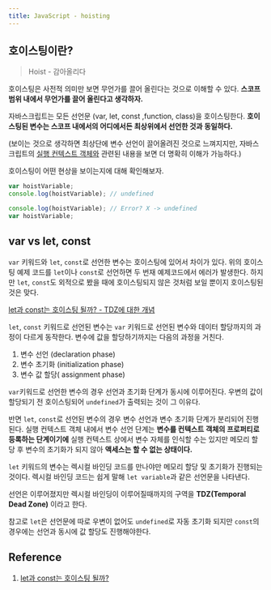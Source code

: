 ```yaml
---
title: JavaScript - hoisting
---
```


## 호이스팅이란?

> Hoist - 감아올리다

호이스팅은 사전적 의미만 보면 무언가를 끌어 올린다는 것으로 이해할 수 있다. **스코프 범위 내에서 무언가를 끌어 올린다고 생각하자.**

자바스크립트는 모든 선언문 (var, let, const ,function, class)을 호이스팅한다. **호이스팅된 변수는 스코프 내에서의 어디에서든 최상위에서 선언한 것과 동일하다.**

(보이는 것으로 생각하면 최상단에 변수 선언이 끌어올려진 것으로 느껴지지만, 자바스크립트의 [실행 컨텍스트 객체와](https://parkjju.github.io/vue-TIL/js/execution.html#%E1%84%89%E1%85%B5%E1%86%AF%E1%84%92%E1%85%A2%E1%86%BC-%E1%84%8F%E1%85%A5%E1%86%AB%E1%84%90%E1%85%A6%E1%86%A8%E1%84%89%E1%85%B3%E1%84%90%E1%85%B3) 관련된 내용을 보면 더 명확히 이해가 가능하다.)

호이스팅이 어떤 현상을 보이는지에 대해 확인해보자.

```javascript
var hoistVariable;
console.log(hoistVariable); // undefined
```

```javascript
console.log(hoistVariable); // Error? X -> undefined
var hoistVariable;
```

## var vs let, const

`var` 키워드와 `let`, `const`로 선언한 변수는 호이스팅에 있어서 차이가 있다.
위의 호이스팅 예제 코드를 `let`이나 `const`로 선언하면 두 번재 예제코드에서 에러가 발생한다. 하지만 `let`, `const`도 외적으로 봤을 때에 호이스팅되지 않은 것처럼 보일 뿐이지 호이스팅된 것은 맞다.

[let과 const는 호이스팅 될까? - TDZ에 대한 개념](https://medium.com/korbit-engineering/let%EA%B3%BC-const%EB%8A%94-%ED%98%B8%EC%9D%B4%EC%8A%A4%ED%8C%85-%EB%90%A0%EA%B9%8C-72fcf2fac365)

`let`, `const` 키워드로 선언된 변수는 `var` 키워드로 선언된 변수와 데이터 할당까지의 과정이 다르게 동작한다. 변수에 값을 할당하기까지는 다음의 과정을 거친다.

1. 변수 선언 (declaration phase)
2. 변수 초기화 (initialization phase)
3. 변수 값 할당( assignment phase)

`var`키워드로 선언한 변수의 경우 선언과 초기화 단계가 동시에 이루어진다. 우변의 값이 할당되기 전 호이스팅되어 `undefined`가 출력되는 것이 그 이유다.

반면 `let`, `const`로 선언된 변수의 경우 변수 선언과 변수 초기화 단계가 분리되어 진행된다. 실행 컨텍스트 객체 내에서 변수 선언 단계는 **변수를 컨텍스트 객체의 프로퍼티로 등록하는 단계이기에** 실행 컨텍스트 상에서 변수 자체를 인식할 수는 있지만 메모리 할당 후 변수의 초기화가 되지 않아 **액세스는 할 수 없는 상태이다.**

`let` 키워드의 변수는 렉시컬 바인딩 코드를 만나야만 메모리 할당 및 초기화가 진행되는 것이다. 렉시컬 바인딩 코드는 쉽게 말해 `let variable`과 같은 선언문을 나타낸다.

선언은 이루어졌지만 렉시컬 바인딩이 이루어질때까지의 구역을 **TDZ(Temporal Dead Zone)** 이라고 한다.

참고로 `let`은 선언문에 따로 우변이 없어도 `undefined`로 자동 초기화 되지만 `const`의 경우에는 선언과 동시에 값 할당도 진행해야한다.

## Reference

1. [let과 const는 호이스팅 될까?](https://medium.com/korbit-engineering/let%EA%B3%BC-const%EB%8A%94-%ED%98%B8%EC%9D%B4%EC%8A%A4%ED%8C%85-%EB%90%A0%EA%B9%8C-72fcf2fac365)
